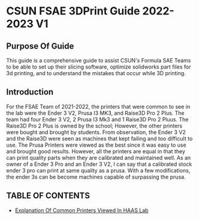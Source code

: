 # CSUN FSAE 3DPrint Guide 2022-2023 V1

## Purpose Of Guide

This guide is a comprehensive guide to assist CSUN's Formula SAE Teams to be able to set up their slicing software, optimize solidworks part files for 3d printing, and to understand the mistakes that occur while 3D printing. 

## Introduction
For the FSAE Team of 2021-2022, the printers that were common to see in the lab were the Ender 3 V2, Prusa I3 MK3, and Raise3D Pro 2 Plus. The team had four Ender 3 V2,  2 Prusa I3 Mk3 and 1 Raise3D Pro 2 Pluus. The Raise3D Pro 2 Plus is owned by the school; However, the other printers were bought and brought by students. From       observation, the Ender 3 V2 and the Raise3D were seen as machines that kept failing and too difficult to use. The Prusa Printers were viewed as the best since it was easy to use and brought good results. However, all the printers are equal in that they can print quality parts when they are calibrated and maintained well. As an owner of a Ender 3 Pro and an Ender 3 V2, I can say that a calibrated stock ender 3 pro can print at same quality as a prusa. With a few modifications, the ender 3s can be become machines capable of surpassing the prusa. 
 
## TABLE OF CONTENTS
* [Explanation Of Common Printers Viewed In HAAS Lab](https://github.com/Matthewgb73/CSUN-FSAE-3D-Print-Guide-/blob/d5f0a90ec37d54ddebc89bf73de6994f39e87bc7/Explanation%20Of%20Common%20Printers%20Viewed%20In%20HAAS%20Lab.md)



 
